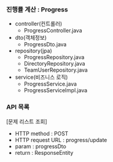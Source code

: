 ### 진행률 계산 : Progress
- controller(컨트롤러)
    - ProgressController.java
- dto(객체정보)
    - ProgressDto.java
- repository(jpa)
    - ProgressRepository.java
    - DirectoryRepository.java
    - TeamUserRepository.java
- service(비즈니스 로직)
    - ProgressService.java
    - ProgressServiceImpl.java

### API 목록
[문제 리스트 조회]
- HTTP method : POST
- HTTP request URL : progress/update
- param : progressDto
- return : ResponseEntity<String>